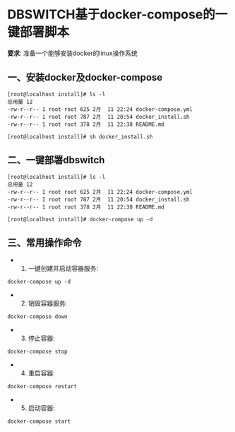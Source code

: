 # DBSWITCH基于docker-compose的一键部署脚本

**要求**: 准备一个能够安装docker的linux操作系统

## 一、安装docker及docker-compose

```
[root@localhost install]# ls -l
总用量 12
-rw-r--r-- 1 root root 625 2月  11 22:24 docker-compose.yml
-rw-r--r-- 1 root root 787 2月  11 20:54 docker_install.sh
-rw-r--r-- 1 root root 378 2月  11 22:38 README.md

[root@localhost install]# sh docker_install.sh
```

## 二、一键部署dbswitch

```
[root@localhost install]# ls -l
总用量 12
-rw-r--r-- 1 root root 625 2月  11 22:24 docker-compose.yml
-rw-r--r-- 1 root root 787 2月  11 20:54 docker_install.sh
-rw-r--r-- 1 root root 378 2月  11 22:38 README.md

[root@localhost install]# docker-compose up -d
```

## 三、常用操作命令

- 1. 一键创建并启动容器服务:
```
docker-compose up -d
```

- 2. 销毁容器服务: 
```
docker-compose down
```

- 3. 停止容器:
```
docker-compose stop
```

- 4. 重启容器:
```
docker-compose restart
```

- 5. 启动容器:
```
docker-compose start
```

